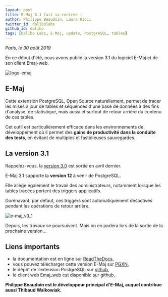 ```yaml
---
layout: post
title: E-Maj 3.1 fait sa rentrée !
author: Philippe Beaudoin, Laura Ricci
twitter_id: dalibolabs
github_id: dalibo
tags: [Dalibo Labs, E-Maj, update, PostgreSQL, tables]
---
```


*Paris, le 30 août 2019*

En ce début d'été, nous avons publié la version 3.1 du logiciel E-Maj et de son client Emaj-web.

<!--MORE-->

![logo-emaj](https://raw.githubusercontent.com/dalibo/blog/gh-pages/img/E-Maj_H_couleur.png)

      
## E-Maj

Cette extension PostgreSQL, Open Source naturellement, permet de tracer les mises à jour de tables et séquences d'une base de données à des fins d'analyse, de statistique, mais aussi et surtout
de retour arrière du contenu de ces tables. 

Cet outil est particulièrement efficace dans les environnements de développement où il permet des **gains de productivité dans la conduite des tests**, en évitant de multiples et fastidieuses sauvegardes.

## La version 3.1

Rappelez-vous, la [version 3.0](https://dali.bo/e-maj_v3) est sortie en avril dernier.

E-Maj 3.1 supporte la **version 12** à venir de PostgreSQL.

Elle allège également le travail des administrateurs, notamment lorsque les tables tracées portent des triggers applicatifs. 

Dorénavant, par défaut, ces triggers sont automatiquement désactivés pendant les opérations de retour arrière.

![e-maj_v3_1](https://raw.githubusercontent.com/dalibo/blog/gh-pages/img/e-maj_v3_1.png)



Depuis, les travaux se poursuivent. Mais on en parlera lors de la sortie de la prochaine version…

  
## Liens importants
    
 * la documentation est en ligne sur [ReadTheDocs](http://emaj.readthedocs.io/fr/latest/),
 * vous pouvez télécharger cette version E-Maj sur [PGXN](http://pgxn.org/dist/e-maj/),
 * le dépôt de l’extension PostgreSQL sur [github](https://github.com/dalibo/emaj),
 * le client web Emaj_web est disponible sur [github](https://github.com/dalibo/emaj_web).

 
 **Philippe Beaudoin est le développeur principal d'E-Maj, auquel contribue aussi Thibaud Walkowiak.**
